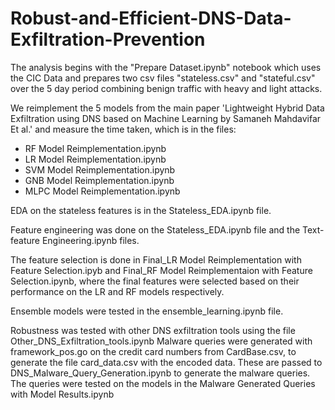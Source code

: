 # Robust-and-Efficient-DNS-Data-Exfiltration-Prevention
The analysis begins with the "Prepare Dataset.ipynb" notebook which uses the CIC Data and prepares two csv files "stateless.csv" and "stateful.csv" over the 5 day period combining benign traffic with heavy and light attacks.

We reimplement the 5 models from the main paper 'Lightweight Hybrid Data Exfiltration using DNS based on Machine Learning by Samaneh Mahdavifar Et al.' and measure the time taken, which is in the files:
- RF Model Reimplementation.ipynb
- LR Model Reimplementation.ipynb
- SVM Model Reimplementation.ipynb
- GNB Model Reimplementation.ipynb
- MLPC Model Reimplementation.ipynb

EDA on the stateless features is in the Stateless_EDA.ipynb file.

Feature engineering was done on the Stateless_EDA.ipynb file and the Text-feature Engineering.ipynb files.

The feature selection is done in Final_LR Model Reimplementation with Feature Selection.ipyb and Final_RF Model Reimplementaion with Feature Selection.ipynb, where the final features were selected based on their performance on the LR and RF models respectively. 

Ensemble models were tested in the ensemble_learning.ipynb file. 

Robustness was tested with other DNS exfiltration tools using the file Other_DNS_Exfiltration_tools.ipynb
Malware queries were generated with framework_pos.go on the credit card numbers from CardBase.csv, to generate the file card_data.csv with the encoded data. These are passed to DNS_Malware_Query_Generation.ipynb to generate the malware queries. The queries were tested on the models in the Malware Generated Queries with Model Results.ipynb
